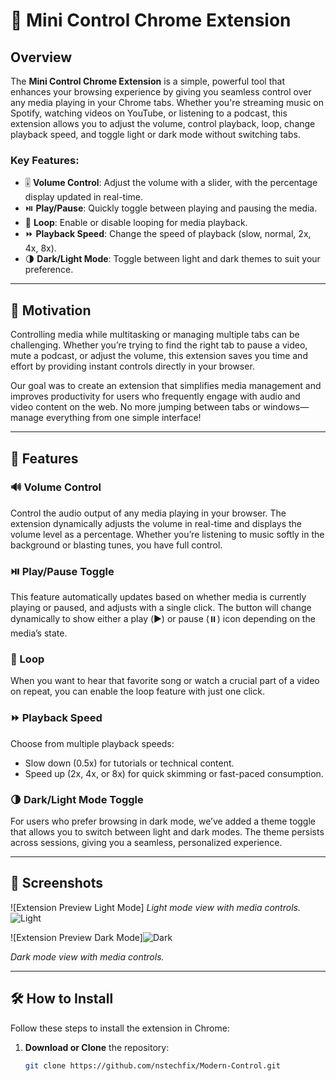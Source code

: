 # 🎵 Mini Control Chrome Extension

## Overview

The **Mini Control Chrome Extension** is a simple, powerful tool that enhances your browsing experience by giving you seamless control over any media playing in your Chrome tabs. Whether you're streaming music on Spotify, watching videos on YouTube, or listening to a podcast, this extension allows you to adjust the volume, control playback, loop, change playback speed, and toggle light or dark mode without switching tabs.

### Key Features:

- 🎚️ **Volume Control**: Adjust the volume with a slider, with the percentage display updated in real-time.
- ⏯️ **Play/Pause**: Quickly toggle between playing and pausing the media.
- 🔁 **Loop**: Enable or disable looping for media playback.
- ⏩ **Playback Speed**: Change the speed of playback (slow, normal, 2x, 4x, 8x).
- 🌗 **Dark/Light Mode**: Toggle between light and dark themes to suit your preference.

---

## 🌟 Motivation

Controlling media while multitasking or managing multiple tabs can be challenging. Whether you’re trying to find the right tab to pause a video, mute a podcast, or adjust the volume, this extension saves you time and effort by providing instant controls directly in your browser.

Our goal was to create an extension that simplifies media management and improves productivity for users who frequently engage with audio and video content on the web. No more jumping between tabs or windows—manage everything from one simple interface!

---

## 🚀 Features

### 🔊 Volume Control
Control the audio output of any media playing in your browser. The extension dynamically adjusts the volume in real-time and displays the volume level as a percentage. Whether you’re listening to music softly in the background or blasting tunes, you have full control.

### ⏯️ Play/Pause Toggle
This feature automatically updates based on whether media is currently playing or paused, and adjusts with a single click. The button will change dynamically to show either a play (▶️) or pause (⏸️) icon depending on the media’s state.

### 🔄 Loop
When you want to hear that favorite song or watch a crucial part of a video on repeat, you can enable the loop feature with just one click.

### ⏩ Playback Speed
Choose from multiple playback speeds:
- Slow down (0.5x) for tutorials or technical content.
- Speed up (2x, 4x, or 8x) for quick skimming or fast-paced consumption.

### 🌗 Dark/Light Mode Toggle
For users who prefer browsing in dark mode, we’ve added a theme toggle that allows you to switch between light and dark modes. The theme persists across sessions, giving you a seamless, personalized experience.

---

## 📸 Screenshots

![Extension Preview Light Mode]
*Light mode view with media controls.*![Light](https://github.com/user-attachments/assets/1fe7625f-65b7-41f6-a183-8d1d02264535)


![Extension Preview Dark Mode]![Dark](https://github.com/user-attachments/assets/19c749ba-ba3c-42dd-956f-d27427e9e6fc)

*Dark mode view with media controls.*

---

## 🛠️ How to Install

Follow these steps to install the extension in Chrome:

1. **Download or Clone** the repository:
   ```bash
   git clone https://github.com/nstechfix/Modern-Control.git
